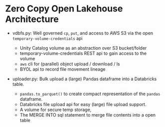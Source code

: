 # Zero Copy Open Lakehouse Architecture

- vdbfs.py: Well governed `cp`, `put`, and access to AWS S3 via the open `temporary-volume-credentials` api
  - Unity Catalog volume as an abstraction over S3 bucket/folder
  - temporary-volume-credentials REST api to gain access to the volume
  - `aws` cli for (parallel) object upload / download / ls
  - BYOL api to record file movement lineage

- uploader.py: Bulk upload a (large) Pandas dataframe into a Databricks table.
  - `pandas.to_parquet()` to create compact representation of the `pandas` dataframe.
  -  Databricks file upload api for easy (large) file upload support.
  -  A volume for secure temp storage,
  -  The MERGE INTO sql statement to merge file contents into a open table
